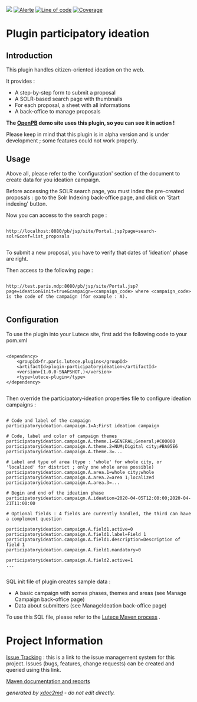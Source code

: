 ![](https://dev.lutece.paris.fr/jenkins/buildStatus/icon?job=particip-plugin-participatoryideation-deploy)
[![Alerte](https://dev.lutece.paris.fr/sonar/api/project_badges/measure?project=fr.paris.lutece.plugins%3Aplugin-participatoryideation&metric=alert_status)](https://dev.lutece.paris.fr/sonar/dashboard?id=fr.paris.lutece.plugins%3Aplugin-participatoryideation)
[![Line of code](https://dev.lutece.paris.fr/sonar/api/project_badges/measure?project=fr.paris.lutece.plugins%3Aplugin-participatoryideation&metric=ncloc)](https://dev.lutece.paris.fr/sonar/dashboard?id=fr.paris.lutece.plugins%3Aplugin-participatoryideation)
[![Coverage](https://dev.lutece.paris.fr/sonar/api/project_badges/measure?project=fr.paris.lutece.plugins%3Aplugin-participatoryideation&metric=coverage)](https://dev.lutece.paris.fr/sonar/dashboard?id=fr.paris.lutece.plugins%3Aplugin-participatoryideation)

# Plugin participatory ideation

## Introduction

This plugin handles citizen-oriented ideation on the web.

It provides :

 
* A step-by-step form to submit a proposal
* A SOLR-based search page with thumbnails
* For each proposal, a sheet with all informations
* A back-office to manage proposals

 **The [OpenPB](https://github.com/lutece-secteur-public/particip-site-participatorybudget) demo site uses this plugin, so you can see it in action !** 

Please keep in mind that this plugin is in alpha version and is under development ; some features could not work properly.

## Usage

Above all, please refer to the 'configuration' section of the document to create data for you ideation campaign.

Before accessing the SOLR search page, you must index the pre-created proposals : go to the Solr Indexing back-office page, and click on 'Start indexing' button.

Now you can access to the search page :

```

http://localhost:8080/pb/jsp/site/Portal.jsp?page=search-solr&conf=list_proposals
                
```

To submit a new proposal, you have to verify that dates of 'ideation' phase are right.

Then access to the following page :

```

http://test.paris.mdp:8080/pb/jsp/site/Portal.jsp?page=ideation&init=true&campaign=<campaign_code> where <campaign_code> is the code of the campaign (for example : A). 
                
```

## Configuration

To use the plugin into your Lutece site, first add the following code to your pom.xml

```

<dependency>
	<groupId>fr.paris.lutece.plugins</groupId>
	<artifactId>plugin-participatoryideation</artifactId>
	<version>[1.0.0-SNAPSHOT,)</version>
	<type>lutece-plugin</type>
</dependency>
                
```

Then override the participatory-ideation properties file to configure ideation campaigns :

```

# Code and label of the campaign
participatoryideation.campaign.1=A;First ideation campaign

# Code, label and color of campaign themes
participatoryideation.campaign.A.theme.1=GENERAL;General;#C00000
participatoryideation.campaign.A.theme.2=NUM;Digital city;#BA05E6
participatoryideation.campaign.A.theme.3=...

# Label and type of area (type : 'whole' for whole city, or 'localized' for district ; only one whole area possible)
participatoryideation.campaign.A.area.1=whole city;whole
participatoryideation.campaign.A.area.2=area 1;localized
participatoryideation.campaign.A.area.3=...

# Begin and end of the ideation phase
participatoryideation.campaign.A.ideation=2020-04-05T12:00:00;2020-04-21T11:00:00 

# Optional fields : 4 fields are currently handled, the third can have a complement question

participatoryideation.campaign.A.field1.active=0
participatoryideation.campaign.A.field1.label=Field 1
participatoryideation.campaign.A.field1.description=Description of field 1
participatoryideation.campaign.A.field1.mandatory=0

participatoryideation.campaign.A.field2.active=1
...
				
```

SQL init file of plugin creates sample data :

 
* A basic campaign with somes phases, themes and areas (see Manage Campaign back-office page)
* Data about submitters (see ManageIdeation back-office page)

To use this SQL file, please refer to the [Lutece Maven process](https://fr.lutece.paris.fr/fr/jsp/site/Portal.jsp?page=wiki&view=page&page_name=maven#H3_Initialize_database) .

# Project Information

 [Issue Tracking](http://dev.lutece.paris.fr/jira/browse/PARTIDEA) : this is a link to the issue management system for this project. Issues (bugs, features, change requests) can be created and queried using this link.


[Maven documentation and reports](https://dev.lutece.paris.fr/plugins/plugin-participatoryideation/)



 *generated by [xdoc2md](https://github.com/lutece-platform/tools-maven-xdoc2md-plugin) - do not edit directly.*